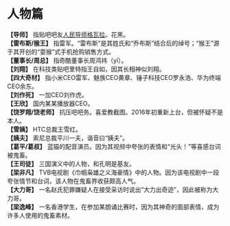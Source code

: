﻿# 人物篇
**【导师】** 指贴吧吧友[人民导师格瓦拉](http://tieba.baidu.com/home/main?un=%E4%BA%BA%E6%B0%91%E5%AF%BC%E5%B8%88%E6%A0%BC%E7%93%A6%E6%8B%89)。花黑。  
**【雷布斯/猴王】** 指雷军。“雷布斯”是其姓氏和“乔布斯”结合后的绰号；“猴王”源于其开创的“耍猴”式手机抢购销售方式。  
**【董事长/周总】** 指奇酷董事长周鸿祎（yī）。  
**【刘翔】** 在科技类贴吧里特指王自如，因其长相神似刘翔。  
**【四大奇材】** 指小米CEO雷军、魅族CEO黄章、锤子科技CEO罗永浩、华为终端CEO余东。  
**【刘作死】** 一加CEO刘作虎。  
**【王欣】** 国内某某播放器CEO。  
**【饶罗翔/饶老师】** 抗压吧吧务。喜爱教截图。2016年初重新上台，但被怀疑不是本人。  
**【雪姨】** HTC总裁王雪红。  
**【姨夫】** 索尼总裁平川一夫，谐音曰“姨夫”。  
**【葛平/葛叔】** 蓝猫的配音演员。因为其视频中夸张的表情和“光头！”等喜感台词被鬼畜。  
**【王司徒】** 三国演义中的人物，和孔明是基友。  
**【梁非凡】** TVB电视剧《巾帼枭雄之义海豪情》中的人物。因为该电视剧中一段夸张情节和台词，该人物在鬼畜界收获颇高人气。  
**【大力哥】** 一名赵氏犯罪嫌疑人在接受采访时说出“大力出奇迹”，因此被称为大力哥。  
**【梁逸峰】** 一名香港学生，在参加某朗诵比赛时，因为其神奇的面部表情，成为许多人使用的鬼畜素材。  
